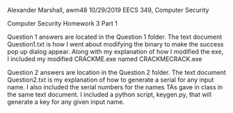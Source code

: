 Alexander Marshall, awm48
10/29/2019
EECS 349, Computer Security

Computer Security Homework 3 Part 1

Question 1 answers are located in the Question 1 folder. 
The text document Question1.txt is how I went about modifying the binary to make the success pop up dialog appear.
Along with my explanation of how I modified the exe, I included my modified CRACKME.exe named CRACKMECRACK.exe

Question 2 answers are location in the Question 2 folder.
The text document Question2.txt is my explanation of how to generate a serial for any input name.
I also included the serial numbers for the names TAs gave in class in the same text document.
I included a python script, keygen.py, that will generate a key for any given input name.  
